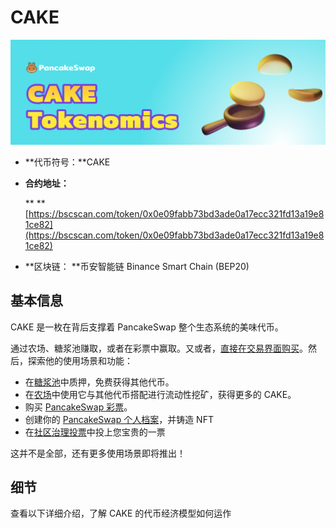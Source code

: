 # CAKE

![](<../../.gitbook/assets/image (173).png>)

* **代币符号：**CAKE
*   **合约地址：**

    ** **[https://bscscan.com/token/0x0e09fabb73bd3ade0a17ecc321fd13a19e81ce82](https://bscscan.com/token/0x0e09fabb73bd3ade0a17ecc321fd13a19e81ce82) 
* **区块链： **币安智能链 Binance Smart Chain (BEP20)

## 基本信息

CAKE 是一枚在背后支撑着 PancakeSwap 整个生态系统的美味代币。

通过农场、糖浆池赚取，或者在彩票中赢取。又或者，[直接在交易界面购买](../../products/pancakeswap-exchange.md)。然后，探索他的使用场景和功能：

* 在[糖浆池](../../products/syrup-pools/)中质押，免费获得其他代币。
* 在[农场](../../products/yield-farming.md)中使用它与其他代币搭配进行流动性挖矿，获得更多的 CAKE。
* 购买 [PancakeSwap 彩票](../../products/lottery.md)。
* 创建你的 [PancakeSwap 个人档案](../../products/nft-ge-ren-dang-an-xi-tong.md)，并铸造 NFT
* 在[社区治理投票](../../products/voting/)中投上您宝贵的一票

这并不是全部，还有更多使用场景即将推出！

## 细节

查看以下详细介绍，了解 CAKE 的代币经济模型如何运作
